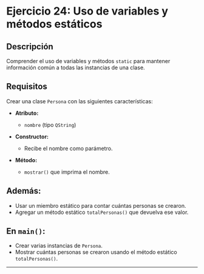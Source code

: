 # Ejercicio 24: Uso de variables y métodos estáticos

## Descripción

Comprender el uso de variables y métodos `static` para mantener información común a todas las instancias de una clase.

## Requisitos

Crear una clase `Persona` con las siguientes características:

- **Atributo:**
  - `nombre` (tipo `QString`)

- **Constructor:**
  - Recibe el nombre como parámetro.

- **Método:**
  - `mostrar()` que imprima el nombre.

## Además:

- Usar un miembro estático para contar cuántas personas se crearon.
- Agregar un método estático `totalPersonas()` que devuelva ese valor.

## En `main()`:

- Crear varias instancias de `Persona`.
- Mostrar cuántas personas se crearon usando el método estático `totalPersonas()`.

---
